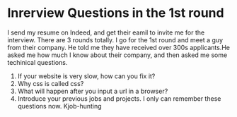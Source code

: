 
# Inrerview Questions in the 1st round

I send my resume on Indeed, and get their eamil to invite me for the interview. There are 3 rounds totally. I go for the 1st round and meet a guy from their company. He told me they have received over 300s applicants.He asked me how much I know about their company, and then asked me some techinical questions. 
1. If your website is very slow, how can you fix it?
2. Why css is called css?
3. What will happen after you input a url in a browser?
4. Introduce your previous jobs and projects.
I only can remember these questions now. Kjob-hunting 